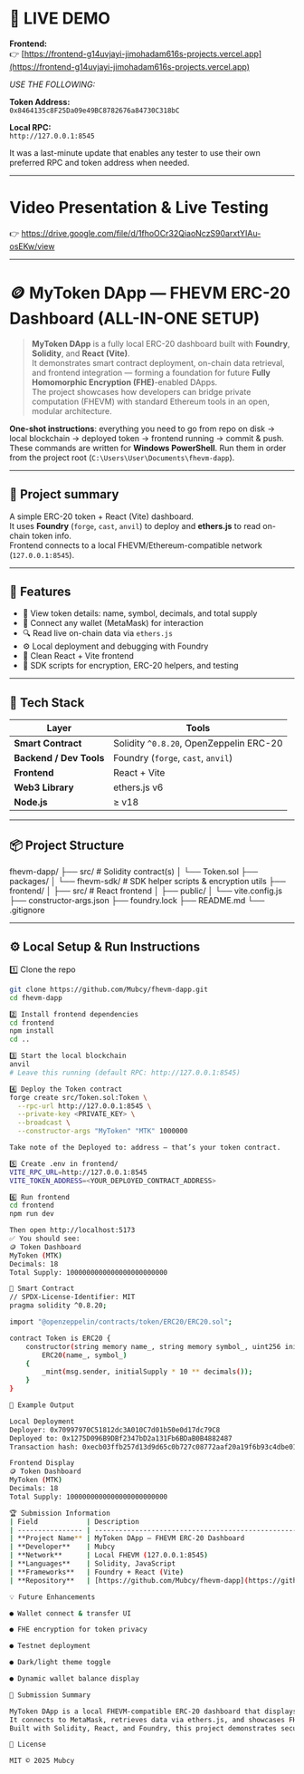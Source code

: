 # 🚀 LIVE DEMO

**Frontend:**  
👉 [https://frontend-g14uvjayi-jimohadam616s-projects.vercel.app](https://frontend-g14uvjayi-jimohadam616s-projects.vercel.app)

*USE THE FOLLOWING:*

**Token Address:**  
`0x8464135c8F25Da09e49BC8782676a84730C318bC`

**Local RPC:**  
`http://127.0.0.1:8545`

It was a last-minute update that enables any tester to use their own preferred RPC and token address when needed.

---

# Video Presentation & Live Testing
👉 https://drive.google.com/file/d/1fhoOCr32QiaoNczS90arxtYIAu-osEKw/view

---

# 🪙 MyToken DApp — FHEVM ERC-20 Dashboard (ALL-IN-ONE SETUP)

> **MyToken DApp** is a fully local ERC-20 dashboard built with **Foundry**, **Solidity**, and **React (Vite)**.  
> It demonstrates smart contract deployment, on-chain data retrieval, and frontend integration — forming a foundation for future **Fully Homomorphic Encryption (FHE)**-enabled DApps.  
> The project showcases how developers can bridge private computation (FHEVM) with standard Ethereum tools in an open, modular architecture.


**One-shot instructions**: everything you need to go from repo on disk → local blockchain → deployed token → frontend running → commit & push.  
These commands are written for **Windows PowerShell**. Run them in order from the project root (`C:\Users\User\Documents\fhevm-dapp`).

---

## 📘 Project summary
A simple ERC-20 token + React (Vite) dashboard.  
It uses **Foundry** (`forge`, `cast`, `anvil`) to deploy and **ethers.js** to read on-chain token info.  
Frontend connects to a local FHEVM/Ethereum-compatible network (`127.0.0.1:8545`).

---

## 🚀 Features

- 🧾 View token details: name, symbol, decimals, and total supply  
- 👛 Connect any wallet (MetaMask) for interaction  
- 🔍 Read live on-chain data via `ethers.js`  
- ⚙️ Local deployment and debugging with Foundry  
- 🎨 Clean React + Vite frontend  
- 🧱 SDK scripts for encryption, ERC-20 helpers, and testing  

---

## 🧠 Tech Stack

| Layer | Tools |
|-------|-------|
| **Smart Contract** | Solidity `^0.8.20`, OpenZeppelin ERC-20 |
| **Backend / Dev Tools** | Foundry (`forge`, `cast`, `anvil`) |
| **Frontend** | React + Vite |
| **Web3 Library** | ethers.js v6 |
| **Node.js** | ≥ v18 |

---

## 📦 Project Structure

fhevm-dapp/
├── src/ # Solidity contract(s)
│ └── Token.sol
├── packages/
│ └── fhevm-sdk/ # SDK helper scripts & encryption utils
├── frontend/
│ ├── src/ # React frontend
│ ├── public/
│ └── vite.config.js
├── constructor-args.json
├── foundry.lock
├── README.md
└── .gitignore


---

## ⚙️ Local Setup & Run Instructions

1️⃣ Clone the repo
```bash
git clone https://github.com/Mubcy/fhevm-dapp.git
cd fhevm-dapp

2️⃣ Install frontend dependencies
cd frontend
npm install
cd ..

3️⃣ Start the local blockchain
anvil
# Leave this running (default RPC: http://127.0.0.1:8545)

4️⃣ Deploy the Token contract
forge create src/Token.sol:Token \
  --rpc-url http://127.0.0.1:8545 \
  --private-key <PRIVATE_KEY> \
  --broadcast \
  --constructor-args "MyToken" "MTK" 1000000

Take note of the Deployed to: address — that’s your token contract.

5️⃣ Create .env in frontend/
VITE_RPC_URL=http://127.0.0.1:8545
VITE_TOKEN_ADDRESS=<YOUR_DEPLOYED_CONTRACT_ADDRESS>

6️⃣ Run frontend
cd frontend
npm run dev

Then open http://localhost:5173
✅ You should see:
🪙 Token Dashboard
MyToken (MTK)
Decimals: 18
Total Supply: 1000000000000000000000000

🧩 Smart Contract
// SPDX-License-Identifier: MIT
pragma solidity ^0.8.20;

import "@openzeppelin/contracts/token/ERC20/ERC20.sol";

contract Token is ERC20 {
    constructor(string memory name_, string memory symbol_, uint256 initialSupply)
        ERC20(name_, symbol_)
    {
        _mint(msg.sender, initialSupply * 10 ** decimals());
    }
}

🧪 Example Output

Local Deployment
Deployer: 0x70997970C51812dc3A010C7d01b50e0d17dc79C8
Deployed to: 0x1275D096B9DBf2347bD2a131Fb6BDaB0B4882487
Transaction hash: 0xecb03ffb257d13d9d65c0b727c08772aaf20a19f6b93c4dbe01ae059959510a9

Frontend Display
🪙 Token Dashboard
MyToken (MTK)
Decimals: 18
Total Supply: 1000000000000000000000000

🏆 Submission Information
| Field            | Description                                                                |
| ---------------- | -------------------------------------------------------------------------- |
| **Project Name** | MyToken DApp — FHEVM ERC-20 Dashboard                                      |
| **Developer**    | Mubcy                                                                      |
| **Network**      | Local FHEVM (127.0.0.1:8545)                                               |
| **Languages**    | Solidity, JavaScript                                                       |
| **Frameworks**   | Foundry + React (Vite)                                                     |
| **Repository**   | [https://github.com/Mubcy/fhevm-dapp](https://github.com/Mubcy/fhevm-dapp) |

💡 Future Enhancements

● Wallet connect & transfer UI

● FHE encryption for token privacy

● Testnet deployment

● Dark/light theme toggle

● Dynamic wallet balance display

🧾 Submission Summary

MyToken DApp is a local FHEVM-compatible ERC-20 dashboard that displays live token details using Foundry and Vite.
It connects to MetaMask, retrieves data via ethers.js, and showcases FHEVM readiness.
Built with Solidity, React, and Foundry, this project demonstrates secure contract deployment and token visualization in a clean interface.

📜 License

MIT © 2025 Mubcy
